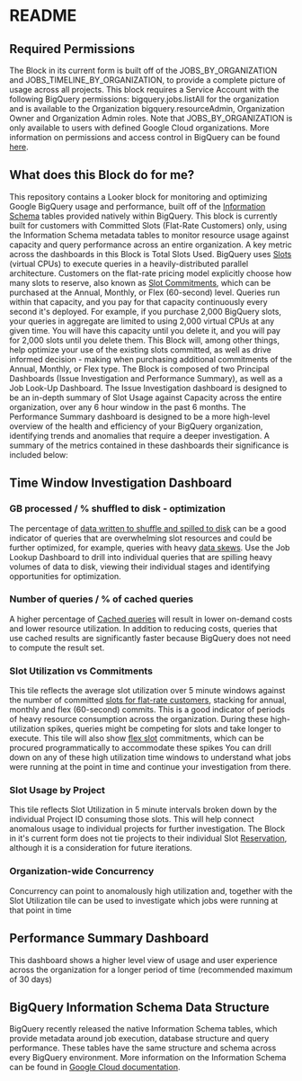 # README

## Required Permissions
The Block in its current form is built off of the JOBS_BY_ORGANIZATION and JOBS_TIMELINE_BY_ORGANIZATION, to provide a complete picture of usage across all projects. This block requires a Service Account with the following BigQuery permissions:  bigquery.jobs.listAll for the organization and is available to the Organization bigquery.resourceAdmin, Organization Owner and Organization Admin roles. Note that JOBS_BY_ORGANIZATION is only available to users with defined Google Cloud organizations. More information on permissions and access control in BigQuery can be found [here](https://cloud.google.com/bigquery/docs/access-control).

## What does this Block do for me?
This repository contains a Looker block for monitoring and optimizing Google BigQuery usage and performance, built off of the [Information Schema](https://cloud.google.com/bigquery/docs/information-schema-intro) tables provided natively within BigQuery. This block is currently built for customers with Committed Slots (Flat-Rate Customers) only, using the Information Schema metadata tables to monitor resource usage against capacity and query performance across an entire organization.
A key metric across the dashboards in this Block is Total Slots Used. BigQuery uses [Slots](https://cloud.google.com/bigquery/docs/slots) (virtual CPUs) to execute queries in a heavily-distributed parallel architecture. Customers on the flat-rate pricing model explicitly choose how many slots to reserve, also known as [Slot Commitments](https://cloud.google.com/bigquery/docs/reservations-intro#commitments), which can be purchased at the Annual, Monthly, or Flex (60-second) level. Queries run within that capacity, and you pay for that capacity continuously every second it's deployed. For example, if you purchase 2,000 BigQuery slots, your queries in aggregate are limited to using 2,000 virtual CPUs at any given time. You will have this capacity until you delete it, and you will pay for 2,000 slots until you delete them. This Block will, among other things, help optimize your use of the existing slots committed, as well as drive informed decision - making when purchasing additional commitments of the Annual, Monthly, or Flex type.
The Block is composed of two Principal Dashboards (Issue Investigation and Performance Summary), as well as a Job Look-Up Dashboard. The Issue Investigation dashboard is designed to be an in-depth summary of Slot Usage against Capacity across the entire organization, over any 6 hour window in the past 6 months. The Performance Summary dashboard is designed to be a more high-level overview of the health and efficiency of your BigQuery organization, identifying trends and anomalies that require a deeper investigation. A summary of the metrics contained in these dashboards their significance is included below:

## Time Window Investigation Dashboard

### GB processed / % shuffled to disk - optimization
The percentage of [data written to shuffle and spilled to disk](https://cloud.google.com/bigquery/query-plan-explanation) can be a good indicator of queries that are overwhelming slot resources and could be further optimized, for example, queries with heavy [data skews](https://cloud.google.com/bigquery/docs/best-practices-performance-patterns#data_skew). Use the Job Lookup Dashboard to drill into individual queries that are spilling heavy volumes of data to disk, viewing their individual stages and identifying opportunities for optimization.

### Number of queries / % of cached queries
A higher percentage of [Cached queries](https://cloud.google.com/bigquery/docs/cached-results) will result in lower on-demand costs and lower resource utilization. In addition to reducing costs, queries that use cached results are significantly faster because BigQuery does not need to compute the result set.

### Slot Utilization vs Commitments
This tile reflects the average slot utilization over 5 minute windows against the number of committed [slots for flat-rate customers](https://cloud.google.com/bigquery/docs/slots), stacking for annual, monthly and flex (60-second) commits.
This is a good indicator of periods of heavy resource consumption across the organization. During these high-utilization spikes, queries might be competing for slots and take longer to execute.
This tile will also show [flex slot](https://cloud.google.com/blog/products/data-analytics/introducing-bigquery-flex-slots) commitments, which can be procured programmatically to accommodate these spikes
You can drill down on any of these high utilization time windows to understand what jobs were running at the point in time and continue your investigation from there.

### Slot Usage by Project
This tile reflects Slot Utilization in 5 minute intervals broken down by the individual Project ID consuming those slots. This will help connect anomalous usage to individual projects for further investigation. The Block in it's current form does not tie projects to their individual Slot [Reservation](https://cloud.google.com/bigquery/docs/reservations-intro#reservations), although it is a consideration for future iterations.

### Organization-wide Concurrency
Concurrency can point to anomalously high utilization and, together with the Slot Utilization tile can be used to investigate which jobs were running at that point in time

## Performance Summary Dashboard
This dashboard shows a higher level view of usage and user experience across the organization for a longer period of time (recommended maximum of 30 days)

## BigQuery Information Schema Data Structure
BigQuery recently released the native Information Schema tables, which provide metadata around job execution, database structure and query performance. These tables have the same structure and schema across every BigQuery environment. More information on the Information Schema can be found in [Google Cloud documentation](https://cloud.google.com/bigquery/docs/information-schema-intro).
